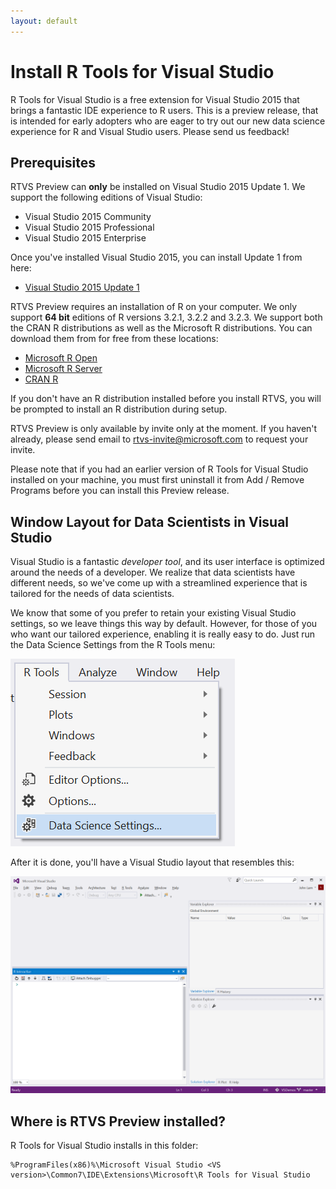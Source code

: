```yaml
---
layout: default
---
```


# Install R Tools for Visual Studio

R Tools for Visual Studio is a free extension for Visual Studio 2015 that brings
a fantastic IDE experience to R users. This is a preview release, that is
intended for early adopters who are eager to try out our new data science
experience for R and Visual Studio users. Please send us feedback!

## Prerequisites

RTVS Preview can **only** be installed on Visual Studio 2015 Update 1. We
support the following editions of Visual Studio:

* Visual Studio 2015 Community
* Visual Studio 2015 Professional 
* Visual Studio 2015 Enterprise

Once you've installed Visual Studio 2015, you can install Update 1 from here: 

* [Visual Studio 2015 Update 1](https://www.microsoft.com/en-us/download/details.aspx?id=49989)

RTVS Preview requires an installation of R on your computer. We only support
**64 bit** editions of R versions 3.2.1, 3.2.2 and 3.2.3. We support both the
CRAN R distributions as well as the Microsoft R distributions. You can download
them from for free from these locations:

* [Microsoft R Open](https://mran.revolutionanalytics.com/download/)
* [Microsoft R Server](https://www.microsoft.com/en-us/server-cloud/products/r-server/)
* [CRAN R](https://cran.r-project.org/bin/windows/base/)

If you don't have an R distribution installed before you install RTVS, you will
be prompted to install an R distribution during setup.

RTVS Preview is only available by invite only at the moment. If you haven't
already, please send email to rtvs-invite@microsoft.com to request your invite. 

Please note that if you had an earlier version of R Tools for Visual Studio
installed on your machine, you must first uninstall it from Add / Remove
Programs before you can install this Preview release.

## Window Layout for Data Scientists in Visual Studio

Visual Studio is a fantastic *developer tool*, and its user interface is
optimized around the needs of a developer. We realize that data scientists have
different needs, so we've come up with a streamlined experience that is tailored
for the needs of data scientists.

We know that some of you prefer to retain your existing Visual Studio settings,
so we leave things this way by default. However, for those of you who want our
tailored experience, enabling it is really easy to do. Just run the Data Science
Settings from the R Tools menu:

![](./media/RTVS-Installation-data-scientist-layout.png)
		
After it is done, you'll have a Visual Studio layout that resembles this:

![](./media/RTVS-Installation-data-scientist-layout-result.png)

## Where is RTVS Preview installed?

R Tools for Visual Studio installs in this folder:

	%ProgramFiles(x86)%\Microsoft Visual Studio <VS version>\Common7\IDE\Extensions\Microsoft\R Tools for Visual Studio
